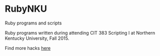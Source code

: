 # RubyNKU
Ruby programs and scripts

Ruby programs written during attending CIT 383 Scripting I at Northern Kentucky University, Fall 2015.


Find more hacks [here](https://www.hackerrank.com/ahtee)
